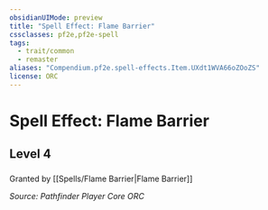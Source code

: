 ```yaml
---
obsidianUIMode: preview
title: "Spell Effect: Flame Barrier"
cssclasses: pf2e,pf2e-spell
tags:
  - trait/common
  - remaster
aliases: "Compendium.pf2e.spell-effects.Item.UXdt1WVA66oZOoZS"
license: ORC
---
```

# Spell Effect: Flame Barrier
## Level 4
### 






Granted by [[Spells/Flame Barrier|Flame Barrier]]

*Source: Pathfinder Player Core*
*ORC*